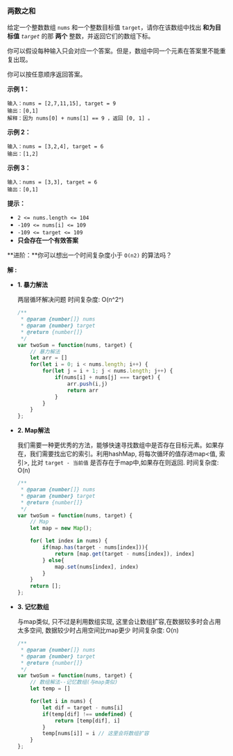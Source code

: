 ### 两数之和

给定一个整数数组 `nums` 和一个整数目标值 `target`，请你在该数组中找出 **和为目标值** *`target`* 的那 **两个** 整数，并返回它们的数组下标。

你可以假设每种输入只会对应一个答案。但是，数组中同一个元素在答案里不能重复出现。

你可以按任意顺序返回答案。

 

**示例 1：**

```
输入：nums = [2,7,11,15], target = 9
输出：[0,1]
解释：因为 nums[0] + nums[1] == 9 ，返回 [0, 1] 。
```

**示例 2：**

```
输入：nums = [3,2,4], target = 6
输出：[1,2]
```

**示例 3：**

```
输入：nums = [3,3], target = 6
输出：[0,1]
```

 

**提示：**

- `2 <= nums.length <= 104`
- `-109 <= nums[i] <= 109`
- `-109 <= target <= 109`
- **只会存在一个有效答案**

**进阶：**你可以想出一个时间复杂度小于 `O(n2)` 的算法吗？



**解 :**

* **1. 暴力解法**

  两层循环解决问题    时间复杂度: O(n^2^)

  ```js
  /**
   * @param {number[]} nums
   * @param {number} target
   * @return {number[]}
   */
  var twoSum = function(nums, target) {
      // 暴力解法
      let arr = []
      for(let i = 0; i < nums.length; i++) {
          for(let j = i + 1; j < nums.length; j++) {
              if(nums[i] + nums[j] === target) {
                  arr.push(i,j)
                  return arr
              }
          }
      }
  };
  ```

* **2. Map解法**

  我们需要一种更优秀的方法，能够快速寻找数组中是否存在目标元素。如果存在，我们需要找出它的索引。利用hashMap, 将每次循环的值存进map<值, 索引>, 比对 `target - 当前值`  是否存在于map中,如果存在则返回.   时间复杂度: O(n)

  ```js
  /**
   * @param {number[]} nums
   * @param {number} target
   * @return {number[]}
   */
  var twoSum = function(nums, target) {
      // Map
      let map = new Map();
  
      for( let index in nums) {
          if(map.has(target - nums[index])){
              return [map.get(target - nums[index]), index]
          } else{
              map.set(nums[index], index)
          }
      }
      return [];
  };
  ```

* **3. 记忆数组**

  与map类似, 只不过是利用数组实现, 这里会让数组扩容,在数据较多时会占用太多空间, 数据较少时占用空间比map更少     时间复杂度: O(n)

  ```js
  /**
   * @param {number[]} nums
   * @param {number} target
   * @return {number[]}
   */
  var twoSum = function(nums, target) {
      // 数组解法--记忆数组(与map类似)
      let temp = []
  
      for(let i in nums) {
          let dif = target - nums[i]
          if(temp[dif] !== undefined) {
              return [temp[dif], i]
          }
          temp[nums[i]] = i // 这里会将数组扩容
      }
  };
  ```

  

